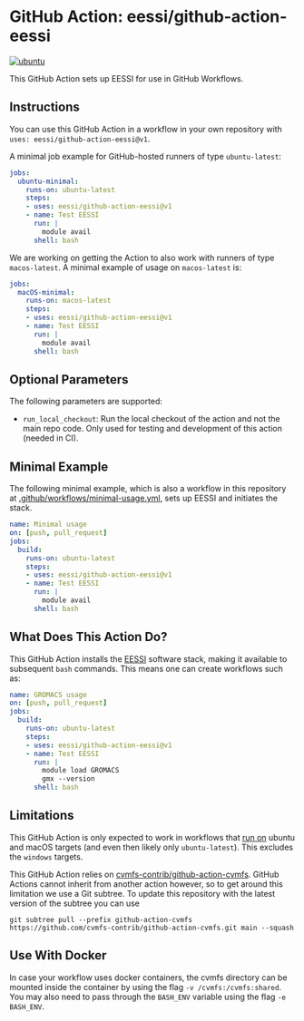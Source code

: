 # GitHub Action: eessi/github-action-eessi
[![ubuntu](https://github.com/eessi/github-action-eessi/workflows/ubuntu/badge.svg)](https://github.com/eessi/github-action-eessi/actions?query=workflow%3Aubuntu) <!---[![macOS](https://github.com/eessi/github-action-eessi/workflows/macOS/badge.svg)](https://github.com/eessi/github-action-eessi/actions?query=workflow%3AmacOS)-->


This GitHub Action sets up EESSI for use in GitHub Workflows.

## Instructions
You can use this GitHub Action in a workflow in your own repository with `uses: eessi/github-action-eessi@v1`.

A minimal job example for GitHub-hosted runners of type `ubuntu-latest`:
```yaml
jobs:
  ubuntu-minimal:
    runs-on: ubuntu-latest
    steps:
    - uses: eessi/github-action-eessi@v1
    - name: Test EESSI
      run: |
        module avail
      shell: bash
```

We are working on getting the Action to also work with runners of type `macos-latest`. A minimal example of usage on `macos-latest` is:
```yaml
jobs:
  macOS-minimal:
    runs-on: macos-latest
    steps:
    - uses: eessi/github-action-eessi@v1
    - name: Test EESSI
      run: |
        module avail
      shell: bash
```

## Optional Parameters
The following parameters are supported:
- `run_local_checkout`: Run the local checkout of the action and not the main repo code. Only used for testing and development of this action (needed in CI).

## Minimal Example

The following minimal example, which is also a workflow in this repository at [.github/workflows/minimal-usage.yml](https://github.com/eessi/github-action-eessi/tree/main/.github/workflows/minimal-usage.yml), sets up EESSI and initiates the stack.
```yaml
name: Minimal usage
on: [push, pull_request]
jobs:
  build:
    runs-on: ubuntu-latest
    steps:
    - uses: eessi/github-action-eessi@v1
    - name: Test EESSI
      run: |
        module avail
      shell: bash
```

## What Does This Action Do?

This GitHub Action installs the [EESSI](https://eessi.github.io/docs/) software stack, making it available to subsequent `bash` commands. This means one can create
workflows such as:
```yaml
name: GROMACS usage
on: [push, pull_request]
jobs:
  build:
    runs-on: ubuntu-latest
    steps:
    - uses: eessi/github-action-eessi@v1
    - name: Test EESSI
      run: |
        module load GROMACS
        gmx --version
      shell: bash
```

## Limitations

This GitHub Action is only expected to work in workflows that [run on](https://docs.github.com/en/free-pro-team@latest/actions/reference/workflow-syntax-for-github-actions#jobsjob_idruns-on) ubuntu and macOS targets (and even then likely only `ubuntu-latest`). This excludes the `windows` targets.

This GitHub Action relies on [cvmfs-contrib/github-action-cvmfs](https://github.com/cvmfs-contrib/github-action-cvmfs). GitHub Actions cannot inherit from another action however, so to get around this limitation we use a Git subtree. To update this repository with the latest version of the subtree you can use 
```
git subtree pull --prefix github-action-cvmfs https://github.com/cvmfs-contrib/github-action-cvmfs.git main --squash
```

## Use With Docker

In case your workflow uses docker containers, the cvmfs directory can be mounted inside the container by using the flag `-v /cvmfs:/cvmfs:shared`. You may also need to pass through the `BASH_ENV` variable using the flag `-e BASH_ENV`.
